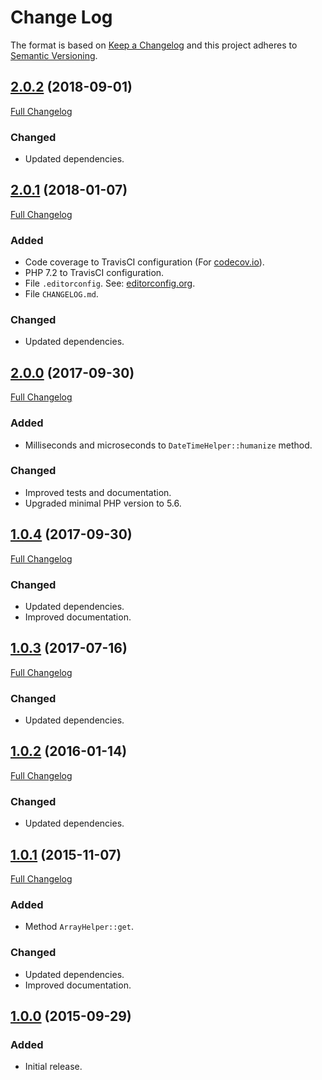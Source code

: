# Change Log


The format is based on [Keep a Changelog](http://keepachangelog.com/en/1.0.0/) and this project adheres to 
[Semantic Versioning](http://semver.org/spec/v2.0.0.html).


## [2.0.2](https://github.com/corpsee/nameless-utilities/tree/2.0.2) (2018-09-01)

[Full Changelog](https://github.com/corpsee/nameless-utilities/compare/2.0.1...2.0.2)

### Changed

- Updated dependencies.


## [2.0.1](https://github.com/corpsee/nameless-utilities/tree/2.0.1) (2018-01-07)

[Full Changelog](https://github.com/corpsee/nameless-utilities/compare/2.0.0...2.0.1)

### Added

- Code coverage to TravisCI configuration (For [codecov.io](https://codecov.io)).
- PHP 7.2 to TravisCI configuration.
- File `.editorconfig`. See: [editorconfig.org](http://editorconfig.org).
- File `CHANGELOG.md`.

### Changed

- Updated dependencies.


## [2.0.0](https://github.com/corpsee/nameless-utilities/tree/2.0.0) (2017-09-30)

[Full Changelog](https://github.com/corpsee/nameless-utilities/compare/release-1.0...2.0.0)

### Added

- Milliseconds and microseconds to `DateTimeHelper::humanize` method.

### Changed

- Improved tests and documentation.
- Upgraded minimal PHP version to 5.6.


## [1.0.4](https://github.com/corpsee/nameless-utilities/tree/1.0.4) (2017-09-30)

[Full Changelog](https://github.com/corpsee/nameless-utilities/compare/1.0.3...1.0.4)

### Changed

- Updated dependencies.
- Improved documentation.


## [1.0.3](https://github.com/corpsee/nameless-utilities/tree/1.0.3) (2017-07-16)

[Full Changelog](https://github.com/corpsee/nameless-utilities/compare/1.0.2...1.0.3)

### Changed

- Updated dependencies.


## [1.0.2](https://github.com/corpsee/nameless-utilities/tree/1.0.2) (2016-01-14)

[Full Changelog](https://github.com/corpsee/nameless-utilities/compare/1.0.1...1.0.2)

### Changed

- Updated dependencies.


## [1.0.1](https://github.com/corpsee/nameless-utilities/tree/1.0.1) (2015-11-07)

[Full Changelog](https://github.com/corpsee/nameless-utilities/compare/1.0.0...1.0.1)

### Added

- Method `ArrayHelper::get`.

### Changed

- Updated dependencies.
- Improved documentation.


## [1.0.0](https://github.com/corpsee/nameless-utilities/tree/1.0.0) (2015-09-29)

### Added

- Initial release.
